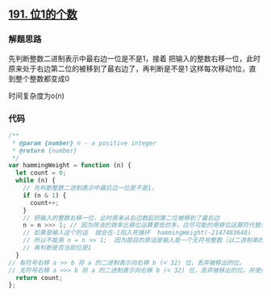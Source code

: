 ## [191. 位1的个数](https://leetcode-cn.com/problems/number-of-1-bits/)

### 解题思路

先判断整数二进制表示中最右边一位是不是1，接着
把输入的整数右移一位，此时原来处于右边第二位的被移到了最右边了，再判断是不是1
这样每次移动1位，直到整个整数都变成0

时间复杂度为o(n)

### 代码

```javascript
/**
 * @param {number} n - a positive integer
 * @return {number}
 */
var hammingWeight = function (n) {
  let count = 0;
  while (n) {
    // 先判断整数二进制表示中最后边一位是不是1，
    if (n & 1) {
      count++;
    }
    // 把输入的整数右移一位，此时原来从右边数起的第二位被移到了最右边
    n = n >>> 1; // 因为除法的效率比移位运算要低的多，应尽可能的用移位运算符代替乘除法
    // 如果是输入这个的话  就会在-1陷入死循环  hammingWeight(-2147483648)
    // 所以不能用 n = n >> 1;  因为题目的原话是输入是一个无符号整数（以二进制串的形式）  所以这里用无符号右移
    // 再判断是否当前位是1
  }
// 有符号右移 a >> b 将 a 的二进制表示向右移 b (< 32) 位，丢弃被移出的位。
// 无符号右移 a >>> b 将 a 的二进制表示向右移 b (< 32) 位，丢弃被移出的位，并使用 0 在左侧填充。
  return count;
};
```

